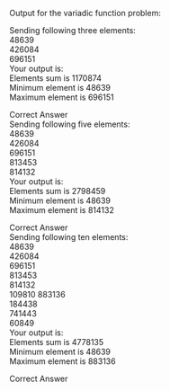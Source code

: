 Output for the variadic function problem:  
  
Sending following three elements:  
48639  
426084  
696151  
Your output is:  
Elements sum is 1170874  
Minimum element is 48639  
Maximum element is 696151          
  
Correct Answer  
Sending following five elements:   
48639  
426084  
696151  
813453  
814132  
Your output is:  
Elements sum is 2798459  
Minimum element is 48639  
Maximum element is  814132          
  
Correct Answer  
Sending following ten elements:    
48639  
426084  
696151  
813453  
814132  
109810
883136  
184438  
741443  
60849  
Your output is:  
Elements sum is 4778135  
Minimum element is 48639  
Maximum element is 883136  
  
Correct Answer  